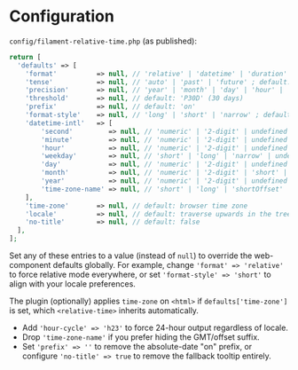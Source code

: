 # Configuration

`config/filament-relative-time.php` (as published):

```php
return [
  'defaults' => [
    'format'          => null, // 'relative' | 'datetime' | 'duration' ; default: 'auto'
    'tense'           => null, // 'auto' | 'past' | 'future' ; default: 'auto'
    'precision'       => null, // 'year' | 'month' | 'day' | 'hour' | 'minute' | 'second'; default: 'second'
    'threshold'       => null, // default: 'P30D' (30 days)
    'prefix'          => null, // default: 'on'
    'format-style'    => null, // 'long' | 'short' | 'narrow' ; default: 'short' for 'relative' or 'datetime' format, 'long' otherwise
    'datetime-intl'   => [
        'second'         => null, // 'numeric' | '2-digit' | undefined ; default: undefined
        'minute'         => null, // 'numeric' | '2-digit' | undefined ; default: undefined
        'hour'           => null, // 'numeric' | '2-digit' | undefined ; default: undefined
        'weekday'        => null, // 'short' | 'long' | 'narrow' | undefined ; default: same value as 'formatStyle' whenever 'format' is 'datetime', otherwise it will be undefined
        'day'            => null, // 'numeric' | '2-digit' | undefined ; default: 'numeric'
        'month'          => null, // 'numeric' | '2-digit' | 'short' | 'long' | 'narrow' | undefined ; same value as 'formatStyle' whenever 'format' is 'datetime', otherwise it will be 'short'
        'year'           => null, // 'numeric' | '2-digit' | undefined ; 'numeric' if 'datetime' represents the same year as the current year, otherwise undefined
        'time-zone-name' => null, // 'short' | 'long' | 'shortOffset' | 'longOffset' | 'shortGeneric' | 'longGeneric' | undefined ; default: undefined
    ],
    'time-zone'       => null, // default: browser time zone
    'locale'          => null, // default: traverse upwards in the tree to find the closest element that does have a locale set, or default the lang to 'en'
    'no-title'        => null, // default: false
  ],
];
```

Set any of these entries to a value (instead of `null`) to override the
web-component defaults globally. For example, change `'format' => 'relative'`
to force relative mode everywhere, or set `'format-style' => 'short'` to align
with your locale preferences.

The plugin (optionally) applies `time-zone` on `<html>` if `defaults['time-zone']`
is set, which `<relative-time>` inherits automatically.

- Add `'hour-cycle' => 'h23'` to force 24-hour output regardless of locale.
- Drop `'time-zone-name'` if you prefer hiding the GMT/offset suffix.
- Set `'prefix' => ''` to remove the absolute-date "on" prefix, or configure
  `'no-title' => true` to remove the fallback tooltip entirely.
